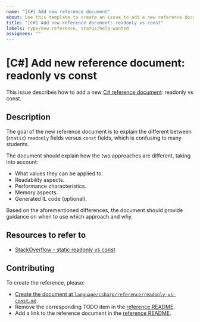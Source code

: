 ```yaml
---
name: "[C#] Add new reference document"
about: Use this template to create an issue to add a new reference document
title: "[C#] Add new reference document: readonly vs const"
labels: type/new-reference, status/help-wanted
assignees: ""
---
```


# [C#] Add new reference document: readonly vs const

This issue describes how to add a new [C# reference document][reference]: readonly vs const.

## Description

The goal of the new reference document is to explain the different between (`static`) `readonly` fields versus `const` fields, which is confusing to many students.

The document should explain how the two approaches are different, taking into account:

- What values they can be applied to.
- Readability aspects.
- Performance characteristics.
- Memory aspects.
- Generated IL code (optional).

Based on the aforementioned differences, the document should provide guidance on when to use which approach and why.

## Resources to refer to

- [StackOverflow - static readonly vs const][stackoverflow.com]

## Contributing

To create the reference, please:

- [Create the document at `language/csharp/reference/readonly-vs-const.md`][new-document].
- Remove the corresponding TODO item in the [reference README][reference].
- Add a link to the reference document in the [reference README][reference].

[stackoverflow.com]: https://stackoverflow.com/questions/755685/static-readonly-vs-const#755693
[reference]: ../../reference/README.md
[new-document]: https://github.com/exercism/v3/new/master?filename=languages/csharp/reference/readonly-vs-const.md
